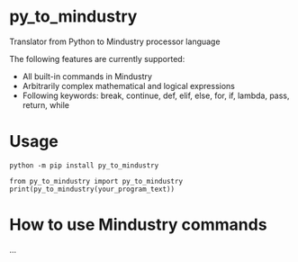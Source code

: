 # py_to_mindustry

Translator from Python to Mindustry processor language

The following features are currently supported:
- All built-in commands in Mindustry
- Arbitrarily complex mathematical and logical expressions
- Following keywords: break, continue, def, elif, else, for, if, lambda, pass, return, while

# Usage

    python -m pip install py_to_mindustry
 
    from py_to_mindustry import py_to_mindustry
    print(py_to_mindustry(your_program_text))

# How to use Mindustry commands

...
